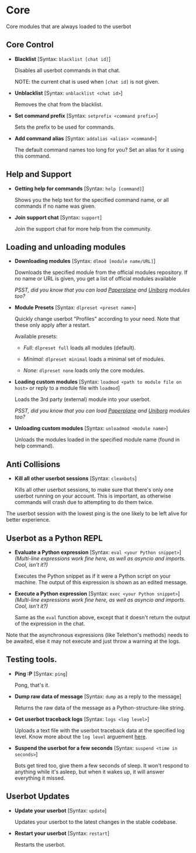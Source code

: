 
# Core

Core modules that are always loaded to the userbot

## Core Control

 - **Blacklist** 
[Syntax: `blacklist [chat id]`]

   Disables all userbot commands in that chat.

   NOTE: the current chat is used when `[chat id]` is not given.

 - **Unblacklist** 
[Syntax: `unblacklist <chat id>`]

   Removes the chat from the blacklist.

 - **Set command prefix** 
[Syntax: `setprefix <command prefix>`]

   Sets the prefix to be used for commands.

 - **Add command alias** 
[Syntax: `addalias <alias> <command>`]

   The default command names too long for you? Set an alias for it using this command.

## Help and Support

 - **Getting help for commands** 
[Syntax: `help [command]`]

   Shows you the help text for the specified command name, or all commands if no name was given.

 - **Join support chat** 
[Syntax: `support`]

   Join the support chat for more help from the community.

## Loading and unloading modules

 - **Downloading modules** 
[Syntax: `dlmod [module name/URL]`]

   Downloads the specified module from the official modules repository. If no name or URL is given, you get a list of official modules available
   
   *PSST, did you know that you can load [Paperplane](https://github.com/MyPaperPlane/Telegram-UserBot) and [Uniborg](https://github.com/SpEcHiDe/UniBorg) modules too?*


 - **Module Presets** 
[Syntax: `dlpreset <preset name>`]

   Quickly change userbot "Profiles" according to your need. Note that these only apply after a restart.

   Available presets:
    - *Full:* `dlpreset full` 
loads all modules (default).

    - *Minimal:* `dlpreset minimal` 
loads a minimal set of modules.

    - *None:* `dlpreset none` 
loads only the core modules.

 - **Loading custom modules**
[Syntax: `loadmod <path to module file on host>` or reply to a module file with `loadmod`]

   Loads the 3rd party (external) module into your userbot.

   *PSST, did you know that you can load [Paperplane](https://github.com/MyPaperPlane/Telegram-UserBot) and [Uniborg](https://github.com/SpEcHiDe/UniBorg) modules too?*

 - **Unloading custom modules**
[Syntax: `unloadmod <module name>`]

   Unloads the modules loaded in the specified module name (found in help command).

## Anti Collisions

 - **Kill all other userbot sessions**
[Syntax: `cleanbots`]

   Kills all other userbot sessions, to make sure that there's only one userbot running on your account. This is important, as otherwise commands will crash due to attempting to do them twice.

The userbot session with the lowest ping is the one likely to be left alive for better experience.

## Userbot as a Python REPL

 - **Evaluate a Python expression**
[Syntax: `eval <your Python snippet>`]
*(Multi-line expressions work fine here, as well as asyncio and imports. Cool, isn't it?)*

   Executes the Python snippet as if it were a Python script on your machine. The output of this expression is shown as an edited message.

 - **Execute a Python expression**
[Syntax: `exec <your Python snippet>`]
*(Multi-line expressions work fine here, as well as asyncio and imports. Cool, isn't it?)*

   Same as the `eval` function above, except that it doesn't return the output of the expression in the chat.

Note that the asynchronous expressions (like Telethon's methods) needs to be awaited, else it may not execute and just throw a warning at the logs.
   
## Testing tools.

 - **Ping :P**
[Syntax: `ping`]

   Pong, that's it.

 - **Dump raw data of message**
[Syntax: `dump` as a reply to the message]

   Returns the raw data of the message as a Python-structure-like string.

 - **Get userbot traceback logs**
[Syntax: `logs <log level>`]

   Uploads a text file with the userbot traceback data at the specified log level. Know more about the `log level` arguement [here](https://docs.python.org/3/library/logging.html#logging-levels).

 - **Suspend the userbot for a few seconds**
[Syntax: `suspend <time in seconds>`]

   Bots get tired too, give them a few seconds of sleep. It won't respond to anything while it's asleep, but when it wakes up, it will answer everything it missed.

## Userbot Updates

 - **Update your userbot**
[Syntax: `update`]

   Updates your userbot to the latest changes in the stable codebase.

 - **Restart your userbot**
[Syntax: `restart`]

   Restarts the userbot.
<!--stackedit_data:
eyJoaXN0b3J5IjpbMTkwOTYzMjc4OSwxMzY4ODY4Mzk0LC02Nz
EyMjAzMzIsNjgxMTYwMjgyXX0=
-->